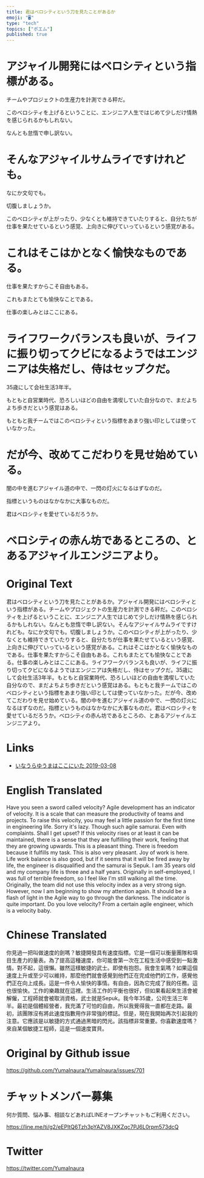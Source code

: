 ```yaml
---
title: 君はベロシティという刀を見たことがあるか
emoji: "🖥"
type: "tech"
topics: ["ポエム"]
published: true
---
```


# アジャイル開発にはベロシティという指標がある。

チームやプロジェクトの生産力を計測できる秤だ。

このベロシティを上げるということに、エンジニア人生ではじめて少しだけ情熱を感じられるかもしれない。

なんとも怠惰で申し訳ない。

# そんなアジャイルサムライですけれども。

なにか文句でも。

切腹しましょうか。

このベロシティが上がったり、少なくとも維持できていたりすると、自分たちが仕事を果たせているという感覚、上向きに伸びていっているという感覚がある。

# これはそこはかとなく愉快なものである。

仕事を果たすからこそ自由もある。

これもまたとても愉快なことである。

仕事の楽しみとはここにある。

# ライフワークバランスも良いが、ライフに振り切ってクビになるようではエンジニアは失格だし、侍はセップクだ。

35歳にして会社生活3年半。

もともと自営業時代、恐ろしいほどの自由を満喫していた自分なので、まだよちよち歩きだという感覚はある。

もともと我チームではこのベロシティという指標をあまり強い印としては使っていなかった。

# だが今、改めてこだわりを見せ始めている。

闇の中を進むアジャイル道の中で、一閃の灯火になるはずなのだ。

指標というものはなかなかに大事なものだ。

君はベロシティを愛せているだろうか。

# ベロシティの赤ん坊であるところの、とあるアジャイルエンジニアより。

# Original Text

君はベロシティという刀を見たことがあるか。アジャイル開発にはベロシティという指標がある。チームやプロジェクトの生産力を計測できる秤だ。このベロシティを上げるということに、エンジニア人生ではじめて少しだけ情熱を感じられるかもしれない。なんとも怠惰で申し訳ない。そんなアジャイルサムライですけれども。なにか文句でも。切腹しましょうか。このベロシティが上がったり、少なくとも維持できていたりすると、自分たちが仕事を果たせているという感覚、上向きに伸びていっているという感覚がある。これはそこはかとなく愉快なものである。仕事を果たすからこそ自由もある。これもまたとても愉快なことである。仕事の楽しみとはここにある。ライフワークバランスも良いが、ライフに振り切ってクビになるようではエンジニアは失格だし、侍はセップクだ。35歳にして会社生活3年半。もともと自営業時代、恐ろしいほどの自由を満喫していた自分なので、まだよちよち歩きだという感覚はある。もともと我チームではこのベロシティという指標をあまり強い印としては使っていなかった。だが今、改めてこだわりを見せ始めている。闇の中を進むアジャイル道の中で、一閃の灯火になるはずなのだ。指標というものはなかなかに大事なものだ。君はベロシティを愛せているだろうか。ベロシティの赤ん坊であるところの、とあるアジャイルエンジニアより。

# Links

- [いなうらゆうまはここにいた 2019-03-08](https://github.com/YumaInaura/YumaInaura/issues/675#s1552043702)



# English Translated

Have you seen a sword called velocity? Agile development has an indicator of velocity. It is a scale that can measure the productivity of teams and projects. To raise this velocity, you may feel a little passion for the first time in engineering life. Sorry it's lazy. Though such agile samurai. Even with complaints. Shall I get upset? If this velocity rises or at least it can be maintained, there is a sense that they are fulfilling their work, feeling that they are growing upwards. This is a pleasant thing. There is freedom because it fulfills my task. This is also very pleasant. Joy of work is here. Life work balance is also good, but if it seems that it will be fired away by life, the engineer is disqualified and the samurai is Sepuk. I am 35 years old and my company life is three and a half years. Originally in self-employed, I was full of terrible freedom, so I feel like I'm still walking all the time. Originally, the team did not use this velocity index as a very strong sign. However, now I am beginning to show my attention again. It should be a flash of light in the Agile way to go through the darkness. The indicator is quite important. Do you love velocity? From a certain agile engineer, which is a velocity baby.

# Chinese Translated

你見過一把叫做速度的劍嗎？敏捷開發具有速度指標。它是一個可以衡量團隊和項目生產力的量表。為了提高這種速度，你可能會第一次在工程生活中感受到一點激情。對不起，這很懶。雖然這樣敏捷的武士。即使有抱怨。我會生氣嗎？如果這個速度上升或至少可以維持，那麼他們就會感覺到他們正在完成他們的工作，感覺他們正在向上成長。這是一件令人愉快的事情。有自由，因為它完成了我的任務。這也很愉快。工作的樂趣就在這裡。生活工作的平衡也很好，但如果看起來生活會被解僱，工程師就會被取消資格，武士就是Sepuk。我今年35歲，公司生活三年半。最初是個體經營者，我充滿了可怕的自由，所以我覺得我一直都在走路。最初，該團隊沒有將此速度指數用作非常強的標誌。但是，現在我開始再次引起我的注意。它應該是以敏捷的方式通過黑暗的閃光。該指標非常重要。你喜歡速度嗎？來自某個敏捷工程師，這是一個速度寶貝。

# Original by Github issue

https://github.com/YumaInaura/YumaInaura/issues/701








<!-- Update From Qiita API -->

# チャットメンバー募集


何か質問、悩み事、相談などあればLINEオープンチャットもご利用ください。

https://line.me/ti/g2/eEPltQ6Tzh3pYAZV8JXKZqc7PJ6L0rpm573dcQ





# Twitter


https://twitter.com/YumaInaura


<!-- Update From Qiita API -->


